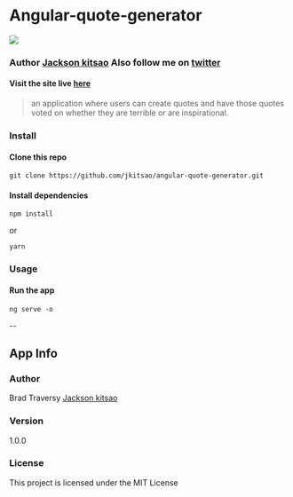 <h1>Angular-quote-generator</h1>
<img src='https://media.giphy.com/media/QNFhOolVeCzPQ2Mx85/giphy.gif'/>

### Author [Jackson kitsao](https://github.com/jkitsao) Also follow me on [twitter](www.twitter.com/Jacksonkitsao5)

#### Visit the site live [here](https://jkitsao.github.io/angular-quote-generator/)

> an application where users can create quotes and have those quotes voted on whether they are terrible or are inspirational.

### Install

#### Clone this repo

```
git clone https://github.com/jkitsao/angular-quote-generator.git
```

#### Install dependencies

```
npm install
```

or

```
yarn
```

### Usage

#### Run the app

```
ng serve -o
```
--
## App Info

### Author

Brad Traversy
[Jackson kitsao](http://www.twitter.com/Jacksonkitsao5)

### Version

1.0.0

### License

This project is licensed under the MIT License
